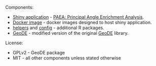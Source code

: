Components:

- [Shiny application](./shiny-app) - [PAEA: Principal Angle Enrichment Analysis](http://amp.pharm.mssm.edu/PAEA/).
- [Docker image](./docker) - docker images designed to host shiny application.
- [helpers](./helpers) and [config](./config) - additional R packages.
- [GeoDE](./geode) - modified version of the original [GeoDE](https://cran.r-project.org/web/packages/GeoDE/index.html) library.

License:

- GPLv2  - GeoDE package
- MIT - all other components unless stated otherwise

